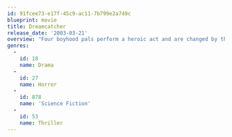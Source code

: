 ```yaml
---
id: 91fcee73-e17f-45c9-ac11-7b799e2a749c
blueprint: movie
title: Dreamcatcher
release_date: '2003-03-21'
overview: "Four boyhood pals perform a heroic act and are changed by the powers they gain in return. Years later, on a hunting trip in the Maine woods, they're overtaken by a vicious blizzard that harbors an ominous presence. Challenged to stop an alien force, the friends must first prevent the slaughter of innocent civilians by a military vigilante ... and then overcome a threat to the bond that unites the four of them."
genres:
  -
    id: 18
    name: Drama
  -
    id: 27
    name: Horror
  -
    id: 878
    name: 'Science Fiction'
  -
    id: 53
    name: Thriller
---
```

